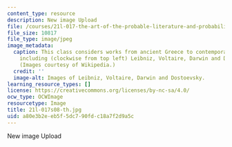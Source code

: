 ```yaml
---
content_type: resource
description: New image Upload
file: /courses/21l-017-the-art-of-the-probable-literature-and-probability-spring-2008/a80e3b2eeb5f5dc790fdc18a7f2d9a5c_21l-017s08-th.jpg
file_size: 10817
file_type: image/jpeg
image_metadata:
  caption: This class considers works from ancient Greece to contemporary authors,
    including (clockwise from top left) Leibniz, Voltaire, Darwin and Dostoevsky.
    (Images courtesy of Wikipedia.)
  credit: ''
  image-alt: Images of Leibniz, Voltaire, Darwin and Dostoevsky.
learning_resource_types: []
license: https://creativecommons.org/licenses/by-nc-sa/4.0/
ocw_type: OCWImage
resourcetype: Image
title: 21l-017s08-th.jpg
uid: a80e3b2e-eb5f-5dc7-90fd-c18a7f2d9a5c
---
```

New image Upload